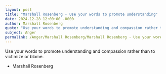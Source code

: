 ```yaml
---
layout: post
title: "Marshall Rosenberg - Use your words to promote understanding"
date: 2024-12-28 12:00:00 -0000
author: Marshall Rosenberg
quote: "Use your words to promote understanding and compassion rather than to victimize or blame."
subject: Anger
permalink: /Anger/Marshall Rosenberg/Marshall Rosenberg - Use your words to promote understanding
---
```


Use your words to promote understanding and compassion rather than to victimize or blame.

- Marshall Rosenberg
